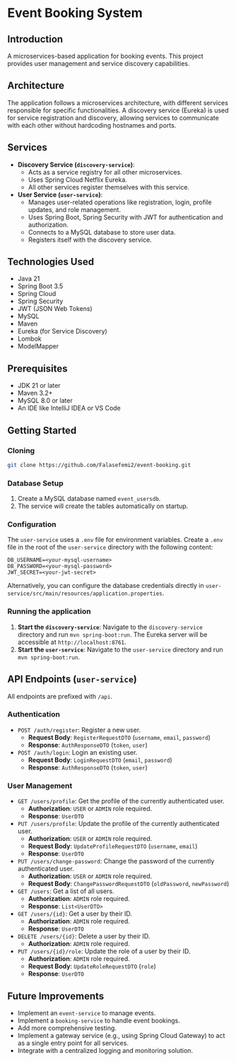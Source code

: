 # Event Booking System

## Introduction

A microservices-based application for booking events. This project provides user management and service discovery capabilities.

## Architecture

The application follows a microservices architecture, with different services responsible for specific functionalities. A discovery service (Eureka) is used for service registration and discovery, allowing services to communicate with each other without hardcoding hostnames and ports.

## Services

-   **Discovery Service (`discovery-service`)**:
    -   Acts as a service registry for all other microservices.
    -   Uses Spring Cloud Netflix Eureka.
    -   All other services register themselves with this service.
-   **User Service (`user-service`)**:
    -   Manages user-related operations like registration, login, profile updates, and role management.
    -   Uses Spring Boot, Spring Security with JWT for authentication and authorization.
    -   Connects to a MySQL database to store user data.
    -   Registers itself with the discovery service.

## Technologies Used

-   Java 21
-   Spring Boot 3.5
-   Spring Cloud
-   Spring Security
-   JWT (JSON Web Tokens)
-   MySQL
-   Maven
-   Eureka (for Service Discovery)
-   Lombok
-   ModelMapper

## Prerequisites

-   JDK 21 or later
-   Maven 3.2+
-   MySQL 8.0 or later
-   An IDE like IntelliJ IDEA or VS Code

## Getting Started

### Cloning

```bash
git clone https://github.com/Falasefemi2/event-booking.git
```

### Database Setup

1.  Create a MySQL database named `event_usersdb`.
2.  The service will create the tables automatically on startup.

### Configuration

The `user-service` uses a `.env` file for environment variables. Create a `.env` file in the root of the `user-service` directory with the following content:

```
DB_USERNAME=<your-mysql-username>
DB_PASSWORD=<your-mysql-password>
JWT_SECRET=<your-jwt-secret>
```

Alternatively, you can configure the database credentials directly in `user-service/src/main/resources/application.properties`.

### Running the application

1.  **Start the `discovery-service`**: Navigate to the `discovery-service` directory and run `mvn spring-boot:run`. The Eureka server will be accessible at `http://localhost:8761`.
2.  **Start the `user-service`**: Navigate to the `user-service` directory and run `mvn spring-boot:run`.

## API Endpoints (`user-service`)

All endpoints are prefixed with `/api`.

### Authentication

-   `POST /auth/register`: Register a new user.
    -   **Request Body**: `RegisterRequestDTO` (`username`, `email`, `password`)
    -   **Response**: `AuthResponseDTO` (`token`, `user`)
-   `POST /auth/login`: Login an existing user.
    -   **Request Body**: `LoginRequestDTO` (`email`, `password`)
    -   **Response**: `AuthResponseDTO` (`token`, `user`)

### User Management

-   `GET /users/profile`: Get the profile of the currently authenticated user.
    -   **Authorization**: `USER` or `ADMIN` role required.
    -   **Response**: `UserDTO`
-   `PUT /users/profile`: Update the profile of the currently authenticated user.
    -   **Authorization**: `USER` or `ADMIN` role required.
    -   **Request Body**: `UpdateProfileRequestDTO` (`username`, `email`)
    -   **Response**: `UserDTO`
-   `PUT /users/change-password`: Change the password of the currently authenticated user.
    -   **Authorization**: `USER` or `ADMIN` role required.
    -   **Request Body**: `ChangePasswordRequestDTO` (`oldPassword`, `newPassword`)
-   `GET /users`: Get a list of all users.
    -   **Authorization**: `ADMIN` role required.
    -   **Response**: `List<UserDTO>`
-   `GET /users/{id}`: Get a user by their ID.
    -   **Authorization**: `ADMIN` role required.
    -   **Response**: `UserDTO`
-   `DELETE /users/{id}`: Delete a user by their ID.
    -   **Authorization**: `ADMIN` role required.
-   `PUT /users/{id}/role`: Update the role of a user by their ID.
    -   **Authorization**: `ADMIN` role required.
    -   **Request Body**: `UpdateRoleRequestDTO` (`role`)
    -   **Response**: `UserDTO`

## Future Improvements

-   Implement an `event-service` to manage events.
-   Implement a `booking-service` to handle event bookings.
-   Add more comprehensive testing.
-   Implement a gateway service (e.g., using Spring Cloud Gateway) to act as a single entry point for all services.
-   Integrate with a centralized logging and monitoring solution.

